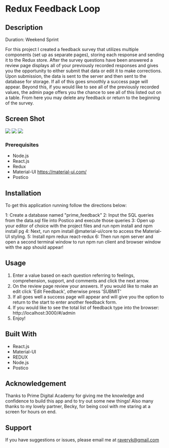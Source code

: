 # Redux Feedback Loop


## Description

Duration: Weekend Sprint

For this project I created a feedback survey that utilizes multiple components (set up as separate pages), storing each response and sending it to the Redux store. After the survey questions have been answered a review page displays all of your previously recorded responses and gives you the opportunity to either submit that data or edit it to make corrections. Upon submission, the data is sent to the server and then sent to the database for storage. If all of this goes smoothly a success page will appear. Beyond this, if you would like to see all of the previously recorded values, the admin page offers you the chance to see all of this listed out on a table. From here you may delete any feedback or return to the beginning of the survey.

## Screen Shot

<img src="Screen Shot 2021-05-09 at 4.38.11 PM.png">
<img src="Screen Shot 2021-05-09 at 4.38.30 PM.png">
<img src="Screen Shot 2021-05-09 at 4.38.47 PM.png">


### Prerequisites

- Node.js
- React.js 
- Redux
- Material-UI https://material-ui.com/
- Postico


## Installation

To get this application running follow the directions below:

1: Create a database named "prime_feedback"
2: Input the SQL queries from the data.sql file into Postico and execute those queries
3: Open up your editor of choice with the project files and run npm install and npm install pg
4: Next, run npm install @material-ui/core to access the Material-UI styling.
5: Install npm redux react-redux
6: Then run npm server and open a second terminal window to run npm run client and browser window with the app should appear!

## Usage

1. Enter a value based on each question referring to feelings, comprehension, support, and comments and click the next arrow.
2. On the review page review your answers. If you would like to make an edit click 'Edit Feedback', otherwise press 'SUBMIT'
3. If all goes well a success page will appear and will give you the option to return to the start to enter another feedback form.
4. If you would like to see the total list of feedback type into the browser: http://localhost:3000/#/admin
5. Enjoy!

## Built With
- React.js
- Material-UI
- REDUX
- Node.js
- Postico


## Acknowledgement 
Thanks to Prime Digital Academy for giving me the knowledge and confidence to build this app and to try out some new things! Also many thanks to my lovely partner, Becky, for being cool with me staring at a screen for hours on end.

## Support
If you have suggestions or issues, please email me at raveryk@gmail.com